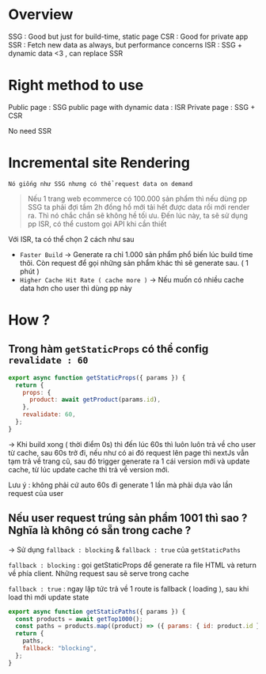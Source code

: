 # Overview

SSG : Good but just for build-time, static page
CSR : Good for private app
SSR : Fetch new data as always, but performance concerns
ISR : SSG + dynamic data <3 , can replace SSR

# Right method to use

Public page : SSG
public page with dynamic data : ISR
Private page : SSG + CSR

No need SSR

# Incremental site Rendering

`Nó giống như SSG nhưng có thể request data on demand`

> Nếu 1 trang web ecommerce có 100.000 sản phẩm thì nếu dùng pp SSG ta phải đợi tầm 2h đồng hồ mới tải hết được data rồi mới render ra. Thì nó chắc chắn sẽ không hề tối ưu. Đến lúc này, ta sẽ sử dụng pp ISR, có thể custom gọi API khi cần thiết

Với ISR, ta có thể chọn 2 cách như sau

- `Faster Build` -> Generate ra chỉ 1.000 sản phẩm phổ biến lúc build time thôi. Còn request để gọi những sản phẩm khác thì sẽ generate sau. ( 1 phút )
- `Higher Cache Hit Rate ( cache more )` -> Nếu muốn có nhiều cache data hơn cho user thì dùng pp này

# How ?

## Trong hàm `getStaticProps` có thể config `revalidate : 60`

```js
export async function getStaticProps({ params }) {
  return {
    props: {
      product: await getProduct(params.id),
    },
    revalidate: 60,
  };
}
```

-> Khi build xong ( thời điểm 0s) thì đến lúc 60s thì luôn luôn trả về cho user từ cache, sau 60s trở đi, nếu như có ai đó request lên page thì nextJs vẫn tạm trả về trang cũ, sau đó trigger generate ra 1 cái version mới và update cache, từ lúc update cache thì trả về version mới.

Lưu ý : không phải cứ auto 60s đi generate 1 lần mà phải dựa vào lần request của user

## Nếu user request trúng sản phẩm 1001 thì sao ? Nghĩa là không có sẵn trong cache ?

-> Sử dụng `fallback : blocking` & `fallback : true` của `getStaticPaths`

`fallback : blocking` : gọi getStaticProps để generate ra file HTML và return về phía client. Những request sau sẽ serve trong cache

`fallback : true` : ngay lập tức trả về 1 route is fallback ( loading ), sau khi load thì mới update state

```js
export async function getStaticPaths({ params }) {
  const products = await getTop1000();
  const paths = products.map((product) => ({ params: { id: product.id } }));
  return {
    paths,
    fallback: "blocking",
  };
}
```
